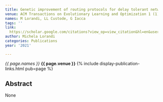 ```yaml
---
title: Genetic improvement of routing protocols for delay tolerant networks
venue: ACM Transactions on Evolutionary Learning and Optimization 1 (1), 1-37, 2021
names: M Lorandi, LL Custode, G Iacca
tags: ''
link: 
  https://scholar.google.com/citations?view_op=view_citation&hl=en&user=USpEfyQAAAAJ&pagesize=100&sortby=pubdate&citation_for_view=USpEfyQAAAAJ:u-x6o8ySG0sC
author: Michela Lorandi
categories: Publications
year: '2021'

---
```


*{{ page.names }}*
**{{ page.venue }}**
{% include display-publication-links.html pub=page %}
## Abstract

None